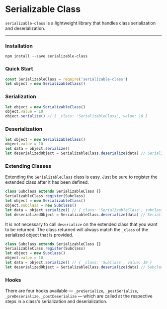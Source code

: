 # Serializable Class
`serializable-class` is a lightweight library that handles class serialization and deserialization.

---

### Installation
`npm install --save serializable-class`

### Quick Start
```javascript
const SerializableClass = require('serializable-class')
let object = new SerializableClass()
```

### Serialization
```javascript
let object = new SerializableClass()
object.value = 10
object.serialize() // { _class: 'SerializableClass', value: 10 }
```

### Deserialization
```javascript
let object = new SerializableClass()
object.value = 10
let data = object.serialize()
let deserializedObject = SerializableClass.deserialize(data) // SerializableClass { value: 10 }
```

### Extending Classes
Extending the `SerializableClass` class is easy. Just be sure to register the extended class after it has been defined.
```javascript
class Subclass extends SerializableClass {}
SerializableClass.register(Subclass)
let object = new SerializableClass()
object.subclass = new Subclass()
let data = object.serialize() // {_class: 'SerializableClass', subclass: { _class: 'Subclass' } }
let deserializedObject = SerializableClass.deserialize(data) // SerializableClass { subclass: Subclass {} }
```
It is not necessary to call `deserialize` on the extended class that you want to be returned. The class returned will always match the `_class` of the serialized object that is provided.
```javascript
class Subclass extends SerializableClass {}
SerializableClass.register(Subclass)
let object = new Subclass()
object.value = 10
let data = object.serialize() // { _class: 'Subclass', value: 10 }
let deserializedObject = SerializableClass.deserialize(data) // Subclass { value: 10}
```

### Hooks
There are four hooks available — `_preSerialize`, `_postSerialize`, `_preDeserialize`, `_postDeserialize` — which are called at the respective steps in a class's serialization and deserialization.
